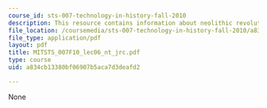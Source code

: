 ```yaml
---
course_id: sts-007-technology-in-history-fall-2010
description: This resource contains information about neolithic revolution.
file_location: /coursemedia/sts-007-technology-in-history-fall-2010/a834cb13380bf06907b5aca7d3deafd2_MITSTS_007F10_lec06_nt_jrc.pdf
file_type: application/pdf
layout: pdf
title: MITSTS_007F10_lec06_nt_jrc.pdf
type: course
uid: a834cb13380bf06907b5aca7d3deafd2

---
```

None